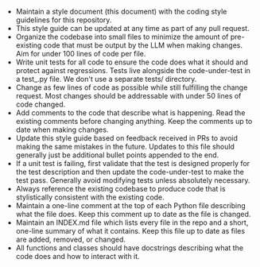 - Maintain a style document (this document) with the coding style guidelines for this repository.
- This style guide can be updated at any time as part of any pull request.
- Organize the codebase into small files to minimize the amount of pre-existing code that must be output by the LLM when making changes. Aim for under 100 lines of code per file.
- Write unit tests for all code to ensure the code does what it should and protect against regressions. Tests live alongside the code-under-test in a test_<whatever>.py file. We don't use a separate tests/ directory.
- Change as few lines of code as possible while still fulfilling the change request. Most changes should be addressable with under 50 lines of code changed.
- Add comments to the code that describe what is happening. Read the existing comments before changing anything. Keep the comments up to date when making changes.
- Update this style guide based on feedback received in PRs to avoid making the same mistakes in the future. Updates to this file should generally just be additional bullet points appended to the end.
- If a unit test is failing, first validate that the test is designed properly for the test description and then update the code-under-test to make the test pass. Generally avoid modifying tests unless absolutely necessary.
- Always reference the existing codebase to produce code that is stylistically consistent with the existing code.
- Maintain a one-line comment at the top of each Python file describing what the file does. Keep this comment up to date as the file is changed.
- Maintain an INDEX.md file which lists every file in the repo and a short, one-line summary of what it contains. Keep this file up to date as files are added, removed, or changed.
- All functions and classes should have docstrings describing what the code does and how to interact with it.
